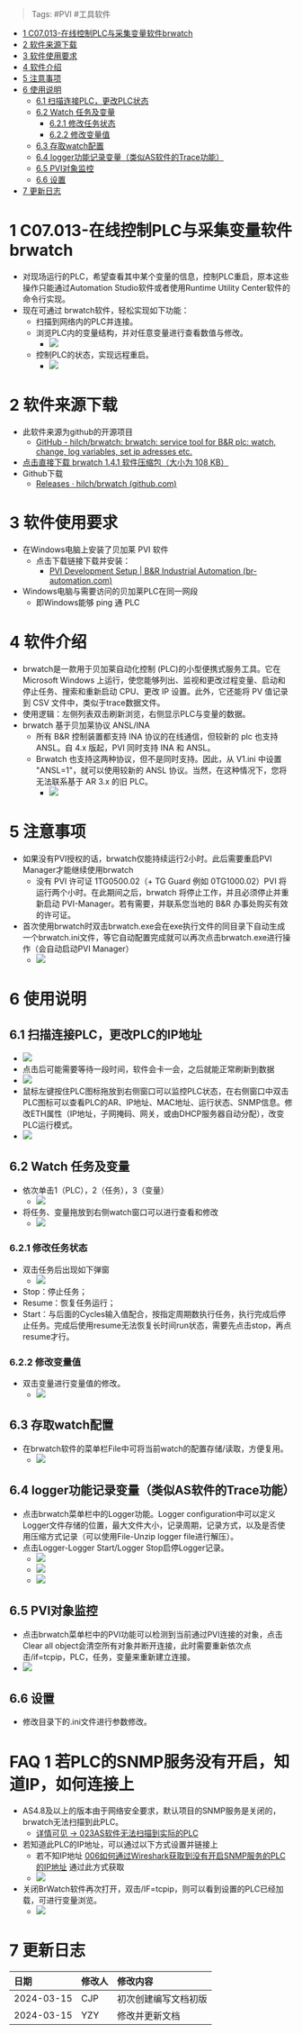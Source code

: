 > Tags: #PVI #工具软件

- [1 C07.013-在线控制PLC与采集变量软件brwatch](#_1-c07013-%E5%9C%A8%E7%BA%BF%E6%8E%A7%E5%88%B6plc%E4%B8%8E%E9%87%87%E9%9B%86%E5%8F%98%E9%87%8F%E8%BD%AF%E4%BB%B6brwatch)
- [2 软件来源下载](#_2-%E8%BD%AF%E4%BB%B6%E6%9D%A5%E6%BA%90%E4%B8%8B%E8%BD%BD)
- [3 软件使用要求](#_3-%E8%BD%AF%E4%BB%B6%E4%BD%BF%E7%94%A8%E8%A6%81%E6%B1%82)
- [4 软件介绍](#_4-%E8%BD%AF%E4%BB%B6%E4%BB%8B%E7%BB%8D)
- [5 注意事项](#_5-%E6%B3%A8%E6%84%8F%E4%BA%8B%E9%A1%B9)
- [6 使用说明](#_6-%E4%BD%BF%E7%94%A8%E8%AF%B4%E6%98%8E)
	- [6.1 扫描连接PLC，更改PLC状态](#_61-%E6%89%AB%E6%8F%8F%E8%BF%9E%E6%8E%A5plc%EF%BC%8C%E6%9B%B4%E6%94%B9plc%E7%8A%B6%E6%80%81)
	- [6.2 Watch 任务及变量](#_62-watch-%E4%BB%BB%E5%8A%A1%E5%8F%8A%E5%8F%98%E9%87%8F)
		- [6.2.1 修改任务状态](#_621-%E4%BF%AE%E6%94%B9%E4%BB%BB%E5%8A%A1%E7%8A%B6%E6%80%81)
		- [6.2.2 修改变量值](#_622-%E4%BF%AE%E6%94%B9%E5%8F%98%E9%87%8F%E5%80%BC)
	- [6.3 存取watch配置](#_63-%E5%AD%98%E5%8F%96watch%E9%85%8D%E7%BD%AE)
	- [6.4 logger功能记录变量（类似AS软件的Trace功能）](#_64-logger%E5%8A%9F%E8%83%BD%E8%AE%B0%E5%BD%95%E5%8F%98%E9%87%8F%EF%BC%88%E7%B1%BB%E4%BC%BCas%E8%BD%AF%E4%BB%B6%E7%9A%84trace%E5%8A%9F%E8%83%BD%EF%BC%89)
	- [6.5 PVI对象监控](#_65-pvi%E5%AF%B9%E8%B1%A1%E7%9B%91%E6%8E%A7)
	- [6.6 设置](#_66-%E8%AE%BE%E7%BD%AE)
- [7 更新日志](#_7-%E6%9B%B4%E6%96%B0%E6%97%A5%E5%BF%97)

# 1 C07.013-在线控制PLC与采集变量软件brwatch

- 对现场运行的PLC，希望查看其中某个变量的信息，控制PLC重启，原本这些操作只能通过Automation Studio软件或者使用Runtime Utility Center软件的命令行实现。
- 现在可通过 brwatch软件，轻松实现如下功能：
    - 扫描到网络内的PLC并连接。
    - 浏览PLC内的变量结构，并对任意变量进行查看数值与修改。
        - ![](FILES/013在线控制PLC与采集变量软件brwatch/image-20240316000955055.png)
    - 控制PLC的状态，实现远程重启。
        - ![](FILES/013在线控制PLC与采集变量软件brwatch/image-20240316001207930.png)

# 2 软件来源下载

- 此软件来源为github的开源项目
    - [GitHub - hilch/brwatch: brwatch: service tool for B&R plc: watch, change, log variables, set ip adresses etc.](https://github.com/hilch/brwatch)
- [点击直接下载 brwatch 1.4.1 软件压缩包（大小为 108 KB） ](/C07_工具/FILES/013在线控制PLC与采集变量软件brwatch/brwatch_1.4.1.zip ':ignore')
- Github下载
    - [Releases · hilch/brwatch (github.com)](https://github.com/hilch/brwatch/releases)

# 3 软件使用要求

- 在Windows电脑上安装了贝加莱 PVI 软件
    - 点击下载链接下载并安装：
        - [PVI Development Setup | B&R Industrial Automation (br-automation.com)](https://www.br-automation.com/en/downloads/software/automation-netpvi/pvi-development-setup/)
- Windows电脑与需要访问的贝加莱PLC在同一网段
    - 即Windows能够 ping 通 PLC

# 4 软件介绍

- brwatch是一款用于贝加莱自动化控制 (PLC)的小型便携式服务工具。它在 Microsoft Windows 上运行，使您能够列出、监视和更改过程变量、启动和停止任务、搜索和重新启动 CPU、更改 IP 设置。此外，它还能将 PV 值记录到 CSV 文件中，类似于trace数据文件。
- 使用逻辑：左侧列表双击刷新浏览，右侧显示PLC与变量的数据。
- brwatch 基于贝加莱协议 ANSL/INA
    - 所有 B&R 控制装置都支持 INA 协议的在线通信，但较新的 plc 也支持 ANSL。自 4.x 版起，PVI 同时支持 INA 和 ANSL。
    - Brwatch 也支持这两种协议，但不是同时支持。因此，从 V1.ini 中设置 "ANSL=1"，就可以使用较新的 ANSL 协议。当然，在这种情况下，您将无法联系基于 AR 3.x 的旧 PLC。
        - ![](FILES/013在线控制PLC与采集变量软件brwatch/image-20240316002408577.png)

# 5 注意事项

- 如果没有PVI授权的话，brwatch仅能持续运行2小时。此后需要重启PVI Manager才能继续使用brwatch
    - 没有 PVI 许可证 1TG0500.02（+ TG Guard 例如 0TG1000.02）PVI 将运行两个小时。在此期间之后，brwatch 将停止工作，并且必须停止并重新启动 PVI-Manager。若有需要，并联系您当地的 B&R 办事处购买有效的许可证。
- 首次使用brwatch时双击brwatch.exe会在exe执行文件的同目录下自动生成一个brwatch.ini文件，等它自动配置完成就可以再次点击brwatch.exe进行操作（会自动启动PVI Manager）
    - ![](FILES/013在线控制PLC与采集变量软件brwatch/image-20240316003312479.png)

# 6 使用说明

## 6.1 扫描连接PLC，更改PLC的IP地址

- ![](FILES/013在线控制PLC与采集变量软件brwatch/image-20240316003408344.png)
- 点击后可能需要等待一段时间，软件会卡一会，之后就能正常刷新到数据
- ![](FILES/013在线控制PLC与采集变量软件brwatch/image-20240316003426213.png)
- 鼠标左键按住PLC图标拖放到右侧窗口可以监控PLC状态，在右侧窗口中双击PLC图标可以查看PLC的AR、IP地址、MAC地址、运行状态、SNMP信息。修改ETH属性（IP地址，子网掩码、网关，或由DHCP服务器自动分配），改变PLC运行模式。
- ![](FILES/013在线控制PLC与采集变量软件brwatch/image-20240316003601501.png)

## 6.2 Watch 任务及变量

- 依次单击1（PLC），2（任务），3（变量）
    - ![](FILES/013在线控制PLC与采集变量软件brwatch/image-20240316003812656.png)
- 将任务、变量拖放到右侧watch窗口可以进行查看和修改
    - ![](FILES/013在线控制PLC与采集变量软件brwatch/image-20240316003839122.png)

### 6.2.1 修改任务状态

- 双击任务后出现如下弹窗
    - ![](FILES/013在线控制PLC与采集变量软件brwatch/image-20240316003915435.png)
- Stop：停止任务；
- Resume：恢复任务运行；
- Start：与后面的Cycles输入值配合，按指定周期数执行任务，执行完成后停止任务。完成后使用resume无法恢复长时间run状态，需要先点击stop，再点resume才行。

### 6.2.2 修改变量值

- 双击变量进行变量值的修改。
    - ![](FILES/013在线控制PLC与采集变量软件brwatch/image-20240316004032167.png)

## 6.3 存取watch配置

- 在brwatch软件的菜单栏File中可将当前watch的配置存储/读取，方便复用。
    - ![](FILES/013在线控制PLC与采集变量软件brwatch/image-20240316004057356.png)

## 6.4 logger功能记录变量（类似AS软件的Trace功能）

- 点击brwatch菜单栏中的Logger功能。Logger configuration中可以定义Logger文件存储的位置，最大文件大小，记录周期，记录方式，以及是否使用压缩方式记录（可以使用File-Unzip logger file进行解压）。
- 点击Logger-Logger Start/Logger Stop启停Logger记录。
    - ![](FILES/013在线控制PLC与采集变量软件brwatch/image-20240316004152310.png)
    - ![](FILES/013在线控制PLC与采集变量软件brwatch/image-20240316004238458.png)
    - ![](FILES/013在线控制PLC与采集变量软件brwatch/image-20240316005230253.png)

## 6.5 PVI对象监控

- 点击brwatch菜单栏中的PVI功能可以检测到当前通过PVI连接的对象，点击Clear all object会清空所有对象并断开连接，此时需要重新依次点击/if=tcpip，PLC，任务，变量来重新建立连接。
- ![](FILES/013在线控制PLC与采集变量软件brwatch/image-20240316004309329.png)

## 6.6 设置

- 修改目录下的.ini文件进行参数修改。

# FAQ 1 若PLC的SNMP服务没有开启，知道IP，如何连接上

- AS4.8及以上的版本由于网络安全要求，默认项目的SNMP服务是关闭的，brwatch无法扫描到此PLC。
    - [详情可见 → 023AS软件无法扫描到实际的PLC](../B01_技术_AutomationStudio/023AS软件无法扫描到实际的PLC.md)
- 若知道此PLC的IP地址，可以通过以下方式设置并链接上
    - 若不知IP地址 [006如何通过Wireshark获取到没有开启SNMP服务的PLC的IP地址](../C04_现场维运/006如何通过Wireshark获取到没有开启SNMP服务的PLC的IP地址.md) 通过此方式获取
    - ![](FILES/013在线控制PLC与采集变量软件brwatch/image-20240808225531918.png)
- 关闭BrWatch软件再次打开，双击/IF=tcpip，则可以看到设置的PLC已经加载，可进行变量浏览。
    - ![](FILES/013在线控制PLC与采集变量软件brwatch/image-20240808225725588.png)

# 7 更新日志

| 日期         | 修改人 | 修改内容       |
| :--------- | :-- | :--------- |
| 2024-03-15 | CJP | 初次创建编写文档初版 |
| 2024-03-15 | YZY | 修改并更新文档    |
